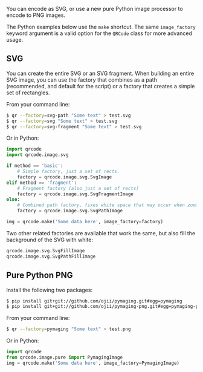 You can encode as SVG, or use a new pure Python image processor to
encode to PNG images.

The Python examples below use the `make` shortcut. The same
`image_factory` keyword argument is a valid option for the `QRCode`
class for more advanced usage.

## SVG

You can create the entire SVG or an SVG fragment. When building an
entire SVG image, you can use the factory that combines as a path
(recommended, and default for the script) or a factory that creates a
simple set of rectangles.

From your command line:
```bash
$ qr --factory=svg-path "Some text" > test.svg
$ qr --factory=svg "Some text" > test.svg
$ qr --factory=svg-fragment "Some text" > test.svg
```
Or in Python:

```python
import qrcode
import qrcode.image.svg

if method == 'basic':
    # Simple factory, just a set of rects.
    factory = qrcode.image.svg.SvgImage
elif method == 'fragment':
    # Fragment factory (also just a set of rects)
    factory = qrcode.image.svg.SvgFragmentImage
else:
    # Combined path factory, fixes white space that may occur when zooming
    factory = qrcode.image.svg.SvgPathImage

img = qrcode.make('Some data here', image_factory=factory)
```

Two other related factories are available that work the same, but also
fill the background of the SVG with white:

```python
qrcode.image.svg.SvgFillImage
qrcode.image.svg.SvgPathFillImage
```

## Pure Python PNG

Install the following two packages:

```bash
$ pip install git+git://github.com/ojii/pymaging.git#egg=pymaging
$ pip install git+git://github.com/ojii/pymaging-png.git#egg=pymaging-png
```
From your command line:
```bash
$ qr --factory=pymaging "Some text" > test.png
```
Or in Python:

```python
import qrcode
from qrcode.image.pure import PymagingImage
img = qrcode.make('Some data here', image_factory=PymagingImage)
```
